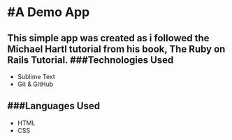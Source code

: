 #A Demo App
=================
This simple app was created as i followed the Michael Hartl tutorial from his book, The Ruby on Rails Tutorial. 
###Technologies Used
----------
- Sublime Text
- Git & GitHub


###Languages Used
----------

- HTML
- CSS
